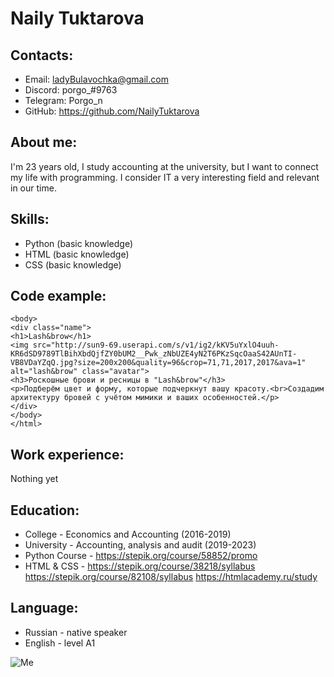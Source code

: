 # Naily Tuktarova
## Contacts:
* Email: ladyBulavochka@gmail.com
* Discord: porgo_#9763
* Telegram: Porgo_n
* GitHub: https://github.com/NailyTuktarova
## About me:
I'm 23 years old, I study accounting at the university, but I want to connect my life with programming. I consider IT a very interesting field and relevant in our time.
## Skills:
* Python (basic knowledge)
* HTML (basic knowledge)
* CSS (basic knowledge)
## Code example:
```
<body>
<div class="name">
<h1>Lash&brow</h1>
<img src="http://sun9-69.userapi.com/s/v1/ig2/kKV5uYxlO4uuh-KR6dSD9789TlBihXbdQjfZY0bUM2__Pwk_zNbUZE4yN2T6PKzSqcOaaS42AUnTI-VB8VDaYZqQ.jpg?size=200x200&quality=96&crop=71,71,2017,2017&ava=1" alt="lash&brow" class="avatar">
<h3>Роскошные брови и ресницы в "Lash&brow"</h3>
<p>Подберём цвет и форму, которые подчеркнут вашу красоту.<br>Создадим архитектуру бровей с учётом мимики и ваших особенностей.</p>
</div>
</body>
</html>
```
## Work experience:
Nothing yet
## Education:
* College - Economics and Accounting (2016-2019)
* University - Accounting, analysis and audit (2019-2023)
* Python Course - https://stepik.org/course/58852/promo
* HTML & CSS - https://stepik.org/course/38218/syllabus
https://stepik.org/course/82108/syllabus
https://htmlacademy.ru/study
## Language:
* Russian - native speaker
* English - level A1

![Me](https://avatars.githubusercontent.com/u/105364691?v=4)